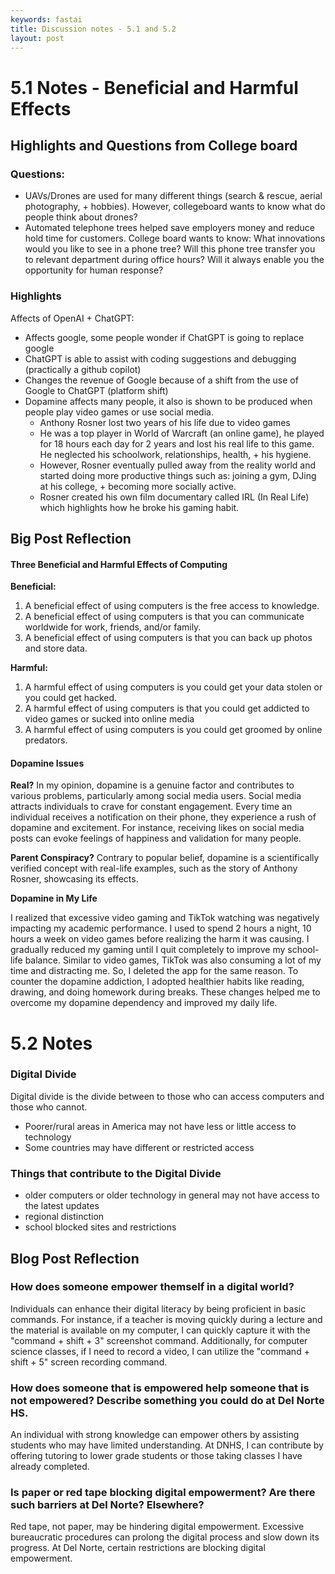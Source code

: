```yaml
---
keywords: fastai
title: Discussion notes - 5.1 and 5.2
layout: post
---
```


# 5.1 Notes - Beneficial and Harmful Effects

## Highlights and Questions from College board

### Questions:
- UAVs/Drones are used for many different things (search & rescue, aerial photography, + hobbies). However, collegeboard wants to know what do people think about drones? 
- Automated telephone trees helped save employers money and reduce hold time for customers. College board wants to know: What innovations would you like to see in a phone tree? Will this phone tree transfer you to relevant department during office hours? Will it always enable you the opportunity for human response?

### Highlights
Affects of OpenAI + ChatGPT:
- Affects google, some people wonder if ChatGPT is going to replace google
- ChatGPT is able to assist with coding suggestions and debugging (practically a github copilot)
- Changes the revenue of Google because of a shift from the use of Google to ChatGPT (platform shift)
- Dopamine affects many people, it also is shown to be produced when people play video games or use social media.
    - Anthony Rosner lost two years of his life due to video games
    - He was a top player in World of Warcraft (an online game), he played for 18 hours each day for 2 years and lost his real life to this game. He neglected his schoolwork, relationships, health, + his hygiene. 
    - However, Rosner eventually pulled away from the reality world and started doing more productive things such as: joining a gym, DJing at his college, + becoming more socially active. 
    - Rosner created his own film documentary called IRL (In Real Life) which highlights how he broke his gaming habit.

## Big Post Reflection

#### Three Beneficial and Harmful Effects of Computing

**Beneficial:**
1. A beneficial effect of using computers is the free access to knowledge. 
2. A beneficial effect of using computers is that you can communicate worldwide for work, friends, and/or family.
3. A beneficial effect of using computers is that you can back up photos and store data. 

**Harmful:**
1. A harmful effect of using computers is you could get your data stolen or you could get hacked.
2. A harmful effect of using computers is that you could get addicted to video games or sucked into online media
3. A harmful effect of using computers is you could get groomed by online predators.

#### Dopamine Issues

**Real?**
In my opinion, dopamine is a genuine factor and contributes to various problems, particularly among social media users. Social media attracts individuals to crave for constant engagement. Every time an individual receives a notification on their phone, they experience a rush of dopamine and excitement. For instance, receiving likes on social media posts can evoke feelings of happiness and validation for many people.

**Parent Conspiracy?**
Contrary to popular belief, dopamine is a scientifically verified concept with real-life examples, such as the story of Anthony Rosner, showcasing its effects.

**Dopamine in My Life**

I realized that excessive video gaming and TikTok watching was negatively impacting my academic performance. I used to spend 2 hours a night, 10 hours a week on video games before realizing the harm it was causing. I gradually reduced my gaming until I quit completely to improve my school-life balance. Similar to video games, TikTok was also consuming a lot of my time and distracting me. So, I deleted the app for the same reason. To counter the dopamine addiction, I adopted healthier habits like reading, drawing, and doing homework during breaks. These changes helped me to overcome my dopamine dependency and improved my daily life.

# 5.2 Notes

### Digital Divide

Digital divide is the divide between to those who can access computers and those who cannot.
- Poorer/rural areas in America may not have less or little access to technology
- Some countries may have different or restricted access 

### Things that contribute to the Digital Divide
- older computers or older technology in general may not have access to the latest updates
- regional distinction
- school blocked sites and restrictions

## Blog Post Reflection

### How does someone empower themself in a digital world?

Individuals can enhance their digital literacy by being proficient in basic commands. For instance, if a teacher is moving quickly during a lecture and the material is available on my computer, I can quickly capture it with the "command + shift + 3" screenshot command. Additionally, for computer science classes, if I need to record a video, I can utilize the "command + shift + 5" screen recording command.

### How does someone that is empowered help someone that is not empowered? Describe something you could do at Del Norte HS.

An individual with strong knowledge can empower others by assisting students who may have limited understanding. At DNHS, I can contribute by offering tutoring to lower grade students or those taking classes I have already completed.

### Is paper or red tape blocking digital empowerment? Are there such barriers at Del Norte? Elsewhere?

Red tape, not paper, may be hindering digital empowerment. Excessive bureaucratic procedures can prolong the digital process and slow down its progress. At Del Norte, certain restrictions are blocking digital empowerment.
